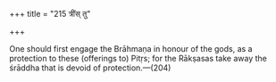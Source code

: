 +++
title = "215 त्रींस् तु"

+++

One should first engage the Brāhmaṇa in honour of the gods, as a protection to these (offerings to) Pitṛs; for the Rākṣasas take away the śrāddha that is devoid of protection.—(204)
